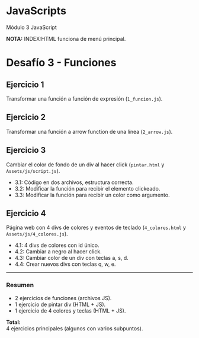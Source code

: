 # JavaScripts

Módulo 3 JavaScript

**NOTA:** INDEX:HTML funciona de menú principal.

# Desafío 3 - Funciones

## Ejercicio 1
Transformar una función a función de expresión (`1_funcion.js`).

## Ejercicio 2
Transformar una función a arrow function de una línea (`2_arrow.js`).

## Ejercicio 3
Cambiar el color de fondo de un div al hacer click (`pintar.html` y `Assets/js/script.js`).
- 3.1: Código en dos archivos, estructura correcta.
- 3.2: Modificar la función para recibir el elemento clickeado.
- 3.3: Modificar la función para recibir un color como argumento.

## Ejercicio 4
Página web con 4 divs de colores y eventos de teclado (`4_colores.html` y `Assets/js/4_colores.js`).
- 4.1: 4 divs de colores con id único.
- 4.2: Cambiar a negro al hacer click.
- 4.3: Cambiar color de un div con teclas a, s, d.
- 4.4: Crear nuevos divs con teclas q, w, e.

---

### Resumen

- 2 ejercicios de funciones (archivos JS).
- 1 ejercicio de pintar div (HTML + JS).
- 1 ejercicio de 4 colores y teclas (HTML + JS).

**Total:**  
4 ejercicios principales (algunos con varios subpuntos).

